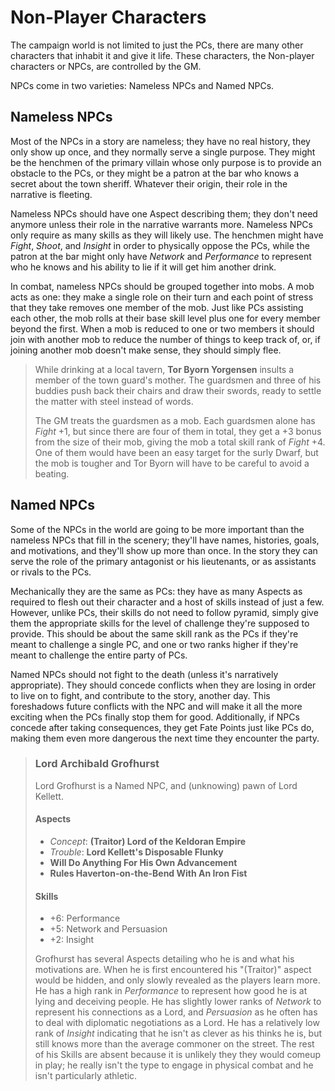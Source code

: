# Non-Player Characters

The campaign world is not limited to just the PCs, there are many other
characters that inhabit it and give it life. These characters, the Non-player
characters or NPCs, are controlled by the GM.

NPCs come in two varieties: Nameless NPCs and Named NPCs.

## Nameless NPCs

Most of the NPCs in a story are nameless; they have no real history, they only
show up once, and they normally serve a single purpose. They might be the
henchmen of the primary villain whose only purpose is to provide an obstacle
to the PCs, or they might be a patron at the bar who knows a secret about the
town sheriff. Whatever their origin, their role in the narrative is fleeting.

Nameless NPCs should have one Aspect describing them; they don't need anymore
unless their role in the narrative warrants more.  Nameless NPCs only require
as many skills as they will likely use. The henchmen might have _Fight_,
_Shoot_, and _Insight_ in order to physically oppose the PCs, while the patron
at the bar might only have _Network_ and _Performance_ to represent who he
knows and his ability to lie if it will get him another drink.

In combat, nameless NPCs should be grouped together into mobs. A mob acts as
one: they make a single role on their turn and each point of stress that they
take removes one member of the mob. Just like PCs assisting each other, the
mob rolls at their base skill level plus one for every member beyond the
first.  When a mob is reduced to one or two members it should join with
another mob to reduce the number of things to keep track of, or, if joining
another mob doesn't make sense, they should simply flee.

<!-- Do we **bold** the names of the Example characters? -->

> While drinking at a local tavern, **Tor Byorn Yorgensen** insults a member
> of the town guard's mother. The guardsmen and three of his buddies push back
> their chairs and draw their swords, ready to settle the matter with steel
> instead of words.
>
> The GM treats the guardsmen as a mob. Each guardsmen alone has _Fight_ +1,
> but since there are four of them in total, they get a +3 bonus from the size
> of their mob, giving the mob a total skill rank of _Fight_ +4. One of them
> would have been an easy target for the surly Dwarf, but the mob is tougher
> and Tor Byorn will have to be careful to avoid a beating.

## Named NPCs

Some of the NPCs in the world are going to be more important than the nameless
NPCs that fill in the scenery; they'll have names, histories, goals, and
motivations, and they'll show up more than once. In the story they can serve
the role of the primary antagonist or his lieutenants, or as assistants or
rivals to the PCs.

Mechanically they are the same as PCs: they have as many Aspects as required
to flesh out their character and a host of skills instead of just a few.
However, unlike PCs, their skills do not need to follow pyramid, simply give
them the appropriate skills for the level of challenge they're supposed to
provide. This should be about the same skill rank as the PCs if they're meant
to challenge a single PC, and one or two ranks higher if they're meant to
challenge the entire party of PCs.

Named NPCs should not fight to the death (unless it's narratively
appropriate). They should concede conflicts when they are losing in order to
live on to fight, and contribute to the story, another day. This foreshadows
future conflicts with the NPC and will make it all the more exciting when the
PCs finally stop them for good. Additionally, if NPCs concede after taking
consequences, they get Fate Points just like PCs do, making them even more
dangerous the next time they encounter the party.

> ### **Lord Archibald Grofhurst**
>
> Lord Grofhurst is a Named NPC, and (unknowing) pawn of Lord Kellett.
>
> #### Aspects
>
> - _Concept_: **(Traitor) Lord of the Keldoran Empire**
> - _Trouble_: **Lord Kellett's Disposable Flunky**
> - **Will Do Anything For His Own Advancement**
> - **Rules Haverton-on-the-Bend With An Iron Fist**
>
> #### Skills
>
> - +6: Performance
> - +5: Network and Persuasion
> - +2: Insight
>
> Grofhurst has several Aspects detailing who he is and what his
> motivations are. When he is first encountered his "(Traitor)" aspect would
> be hidden, and only slowly revealed as the players learn more. He has a high
> rank in _Performance_ to represent how good he is at lying and deceiving
> people. He has slightly lower ranks of _Network_ to represent his
> connections as a Lord, and _Persuasion_ as he often has to deal with
> diplomatic negotiations as a Lord. He has a relatively low rank of _Insight_
> indicating that he isn't as clever as his thinks he is, but still knows more
> than the average commoner on the street. The rest of his Skills are absent
> because it is unlikely they they would comeup in play; he really isn't the
> type to engage in physical combat and he isn't particularly athletic.
